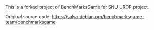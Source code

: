 This is a forked project of BenchMarksGame for SNU UROP project.

Original source code:
https://salsa.debian.org/benchmarksgame-team/benchmarksgame
